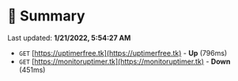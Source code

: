 # 📖 Summary
Last updated: **1/21/2022, 5:54:27 AM**

- `GET` [https://uptimerfree.tk](https://uptimerfree.tk) - **Up** (796ms)
- `GET` [https://monitoruptimer.tk](https://monitoruptimer.tk) - **Down** (451ms)
